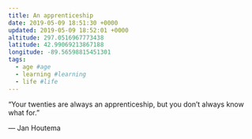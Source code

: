 ```yaml
---
title: An apprenticeship
date: 2019-05-09 18:51:30 +0000
updated: 2019-05-09 18:52:01 +0000
altitude: 297.0516967773438
latitude: 42.99069213867188
longitude: -89.56598815451301
tags:
  - age #age
  - learning #learning
  - life #life
---
```

“Your twenties are always an apprenticeship, but you don’t always know what for.”
— Jan Houtema